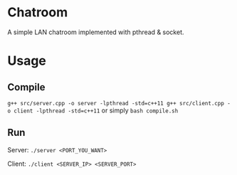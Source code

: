 # Chatroom
A simple LAN chatroom implemented with pthread & socket.


# Usage

## Compile
`
g++ src/server.cpp -o server -lpthread -std=c++11
g++ src/client.cpp -o client -lpthread -std=c++11
`
or simply `bash compile.sh`

## Run

Server:
`
./server <PORT_YOU_WANT>
`

Client:
`
./client <SERVER_IP> <SERVER_PORT>
`
